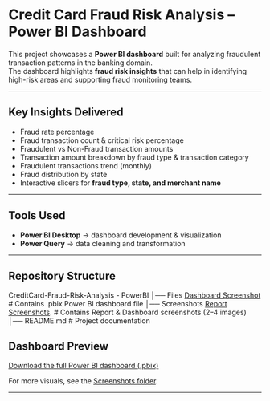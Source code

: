 # Credit Card Fraud Risk Analysis – Power BI Dashboard

This project showcases a **Power BI dashboard** built for analyzing fraudulent transaction patterns in the banking domain.  
The dashboard highlights **fraud risk insights** that can help in identifying high-risk areas and supporting fraud monitoring teams.

---

## Key Insights Delivered
- Fraud rate percentage  
- Fraud transaction count & critical risk percentage  
- Fraudulent vs Non-Fraud transaction amounts  
- Transaction amount breakdown by fraud type & transaction category  
- Fraudulent transactions trend (monthly)  
- Fraud distribution by state  
- Interactive slicers for **fraud type, state, and merchant name**  

---

## Tools Used
- **Power BI Desktop** → dashboard development & visualization  
- **Power Query** → data cleaning and transformation  

---

## Repository Structure
CreditCard-Fraud-Risk-Analysis - PowerBI
│── Files                 [Dashboard Screenshot](Screenshots/Dashboard.png)  # Contains .pbix Power BI dashboard file
│── Screenshots           [Report Screenshots](./Screenshots). # Contains Report & Dashboard screenshots (2–4 images)
│── README.md             # Project documentation

## Dashboard Preview

[Download the full Power BI dashboard (.pbix)](./Files)

For more visuals, see the [Screenshots folder](./Screenshots).

---
